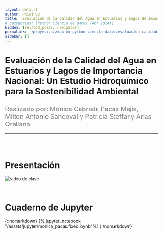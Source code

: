 ```yaml
---
layout: default
author: PKiwi_03
title:  Evaluación de la Calidad del Agua en Estuarios y Lagos de Importancia Nacional Un Estudio Hidroquímico para la Sostenibilidad Ambiental
# categories: [Python Ciencia de Datos (Abr 2024)]
hidden: [related_posts, navigator]
permalink: "/proyectos/2024-04-python-ciencia-datos/evaluacion-calidad-agua.html"
sidebar: []
---
```


#  Evaluación de la Calidad del Agua en Estuarios y Lagos de Importancia Nacional: Un Estudio Hidroquímico para la Sostenibilidad Ambiental
<h2 style="color: gray; font-weight: normal;">
Realizado por:  Mónica Gabriela Pacas Mejía, Milton Antonio Sandoval y Patricia Steffany Arias Orellana
</h2>

---

<br><br>

# Presentación

![video de clase](https://youtu.be/HPbHleSV86M?si=fWFxbLIDs-yi066y)

<br>

# Cuaderno de Jupyter

{::nomarkdown}
{% jupyter_notebook "/assets/jupyter/monica_pacas.fixed.ipynb"%}
{:/nomarkdown}